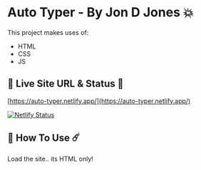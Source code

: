 # Auto Typer - By Jon D Jones 💥

This project makes uses of:

- HTML
- CSS
- JS

## 👻 Live Site URL & Status 👺

[https://auto-typer.netlify.app/](https://auto-typer.netlify.app/)

[![Netlify Status](https://api.netlify.com/api/v1/badges/a73eecdc-3624-4b4d-b498-cc72ebe2d22c/deploy-status)](https://app.netlify.com/sites/auto-typer/deploys)

## 👾 How To Use ☄️

Load the site.. its HTML only!
